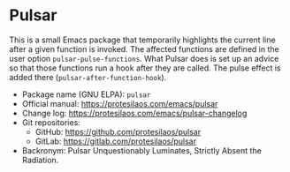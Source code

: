# Pulsar

This is a small Emacs package that temporarily highlights the current
line after a given function is invoked. The affected functions are
defined in the user option `pulsar-pulse-functions`. What Pulsar does
is set up an advice so that those functions run a hook after they are
called. The pulse effect is added there (`pulsar-after-function-hook`).

+ Package name (GNU ELPA): `pulsar`
+ Official manual: <https://protesilaos.com/emacs/pulsar>
+ Change log: <https://protesilaos.com/emacs/pulsar-changelog>
+ Git repositories:
  + GitHub: <https://github.com/protesilaos/pulsar>
  + GitLab: <https://gitlab.com/protesilaos/pulsar>
+ Backronym: Pulsar Unquestionably Luminates, Strictly Absent the Radiation.
